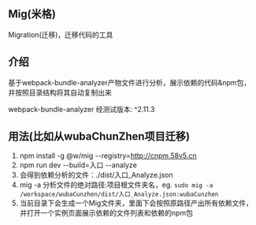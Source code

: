 ## Mig(米格)
Migration(迁移)，迁移代码的工具

## 介绍 
基于webpack-bundle-analyzer产物文件进行分析，展示依赖的代码&npm包，并按照目录结构将其自动复制出来

webpack-bundle-analyzer 经测试版本: ^2.11.3


## 用法(比如从wubaChunZhen项目迁移)
1. npm install -g @w/mig --registry=http://cnpm.58v5.cn
2. npm run dev --build=入口 --analyze
3. 会得到依赖分析的文件：./dist/入口_Analyze.json
4. mig -a 分析文件的绝对路径:项目根文件夹名，eg. ```sudo mig -a /workspace/wubaCunzhen/dist/入口_Analyze.json:wubaCunzhen```
5. 当前目录下会生成一个Mig文件夹，里面下会按照原路径产出所有依赖文件，并打开一个实例页面展示依赖的文件列表和依赖的npm包